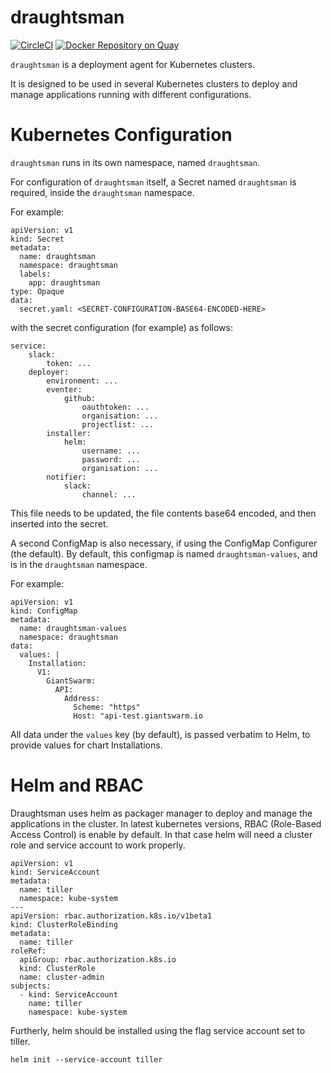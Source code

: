 # draughtsman


[![CircleCI](https://circleci.com/gh/giantswarm/draughtsman.svg?&style=shield)](https://circleci.com/gh/giantswarm/draughtsman) [![Docker Repository on Quay](https://quay.io/repository/giantswarm/draughtsman/status "Docker Repository on Quay")](https://quay.io/repository/giantswarm/draughtsman)

`draughtsman` is a deployment agent for Kubernetes clusters.

It is designed to be used in several Kubernetes clusters to deploy and manage applications running with different configurations.

# Kubernetes Configuration

`draughtsman` runs in its own namespace, named `draughtsman`.

For configuration of `draughtsman` itself, a Secret named `draughtsman` is required, inside the `draughtsman` namespace.

For example:
```
apiVersion: v1
kind: Secret
metadata:
  name: draughtsman
  namespace: draughtsman
  labels:
    app: draughtsman
type: Opaque
data:
  secret.yaml: <SECRET-CONFIGURATION-BASE64-ENCODED-HERE>
```

with the secret configuration (for example) as follows:

```
service:
    slack:
        token: ...
    deployer:
        environment: ...
        eventer:
            github:
                oauthtoken: ...
                organisation: ...
                projectlist: ...
        installer:
            helm:
                username: ...
                password: ...
                organisation: ...
        notifier:
            slack:
                channel: ...
```

This file needs to be updated, the file contents base64 encoded, and then inserted into the secret.

A second ConfigMap is also necessary, if using the ConfigMap Configurer (the default).
By default, this configmap is named `draughtsman-values`, and is in the `draughtsman` namespace.

For example:
```
apiVersion: v1
kind: ConfigMap
metadata:
  name: draughtsman-values
  namespace: draughtsman
data:
  values: |
    Installation:
      V1:
        GiantSwarm:
          API:
            Address:
              Scheme: "https"
              Host: "api-test.giantswarm.io
```

All data under the `values` key (by default), is passed verbatim to Helm, to provide values for chart Installations.

# Helm and RBAC

Draughtsman uses helm as packager manager to deploy and manage the applications in the cluster. In latest kubernetes versions, RBAC (Role-Based Access Control) is enable by default. In that case helm will need a cluster role and service account to work properly.

```
apiVersion: v1
kind: ServiceAccount
metadata:
  name: tiller
  namespace: kube-system
---
apiVersion: rbac.authorization.k8s.io/v1beta1
kind: ClusterRoleBinding
metadata:
  name: tiller
roleRef:
  apiGroup: rbac.authorization.k8s.io
  kind: ClusterRole
  name: cluster-admin
subjects:
  - kind: ServiceAccount
    name: tiller
    namespace: kube-system
```

Furtherly, helm should be installed using the flag service account set to tiller.

```
helm init --service-account tiller
```
